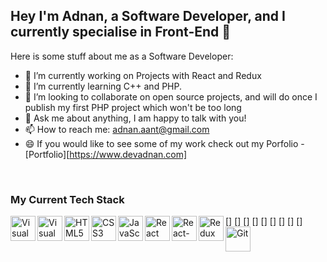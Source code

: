 ## Hey I'm Adnan, a Software Developer, and I currently specialise in Front-End  👋


Here is some stuff about me as a Software Developer:

- 🔭 I’m currently working on Projects with React and Redux
- 🌱 I’m currently learning C++ and PHP.
- 👯 I’m looking to collaborate on open source projects, and will do once I publish my first PHP project which won't be too long
- 💬 Ask me about anything, I am happy to talk with you!
- 📫 How to reach me: adnan.aant@gmail.com 
- 😄 If you would like to see some of my work check out my Porfolio - [Portfolio][https://www.devadnan.com]

<br />

### My Current Tech Stack

[<img align="left" alt="Visual Studio Code" width="40px" height="40px" src="https://img.shields.io/badge/Visual_Studio_Code-0078D4?style=for-the-badge&logo=visual%20studio%20code&logoColor=white" />]
[<img align="left" alt="Visual Studio" width="40px" height="40px" src="https://img.shields.io/badge/Visual_Studio_2019-5C2D91?style=for-the-badge&logo=visual%20studio&logoColor=white" />]
[<img align="left" alt="HTML5" width="40px" height="40px" src="https://img.shields.io/badge/HTML5-E34F26?style=for-the-badge&logo=html5&logoColor=white" />]
[<img align="left" alt="CSS3" width="40px" height="40px" src="https://img.shields.io/badge/CSS3-1572B6?style=for-the-badge&logo=css3&logoColor=white" />]
[<img align="left" alt="JavaScript" width="40px" height="40px" src="https://img.shields.io/badge/JavaScript-F7DF1E?style=for-the-badge&logo=javascript&logoColor=black" />]
[<img align="left" alt="React" width="40px" height="40px" src="https://img.shields.io/badge/React-20232A?style=for-the-badge&logo=react&logoColor=61DAFB"/>]
[<img align="left" alt="React-Router" width="40px" height="40px" src="https://img.shields.io/badge/React_Router-CA4245?style=for-the-badge&logo=react-router&logoColor=white" />]
[<img align="left" alt="Redux" width="40px" height="40px" src="https://img.shields.io/badge/Redux-593D88?style=for-the-badge&logo=redux&logoColor=white" />]
[<img align="left" alt="Git" width="40px" height="40px" src="https://img.shields.io/badge/Git-F05032?style=for-the-badge&logo=git&logoColor=white" />]

<br />
